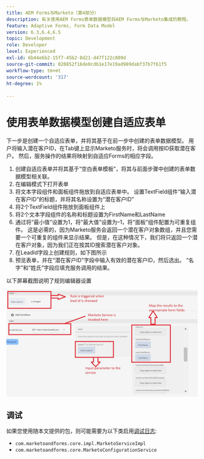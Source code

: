 ```yaml
---
title: AEM Forms与Marketo（第4部分）
description: 有关使用AEM Forms表单数据模型将AEM Forms与Marketo集成的教程。
feature: Adaptive Forms, Form Data Model
version: 6.3,6.4,6.5
topic: Development
role: Developer
level: Experienced
exl-id: 6b44e6b2-15f7-45b2-8d21-d47f122c809d
source-git-commit: 020852f16de0cdb1e17e19ad989dabf37b7f61f5
workflow-type: tm+mt
source-wordcount: '317'
ht-degree: 1%

---
```


# 使用表单数据模型创建自适应表单

下一步是创建一个自适应表单，并将其基于在前一步中创建的表单数据模型。
用户将输入潜在客户ID，在Tab键上显示Marketo服务时，将会调用按ID获取潜在客户。 然后，服务操作的结果将映射到自适应Forms的相应字段。

1. 创建自适应表单并将其基于“空白表单模板”，将其与前面步骤中创建的表单数据模型相关联。
1. 在编辑模式下打开表单
1. 将文本字段组件和面板组件拖放到自适应表单中。 设置TextField组件“输入潜在客户ID”的标题，并将其名称设置为“潜在客户ID”
1. 将2个TextField组件拖放到面板组件上
1. 将2个文本字段组件的名称和标题设置为FirstName和LastName
1. 通过将“最小值”设置为1，将“最大值”设置为–1，将“面板”组件配置为可重复组件。 这是必需的，因为Marketo服务会返回一个潜在客户对象数组，并且您需要一个可重复的组件来显示结果。 但是，在这种情况下，我们将只返回一个潜在客户对象，因为我们正在按其ID搜索潜在客户对象。
1. 在LeadId字段上创建规则，如下图所示
1. 预览表单，并在“潜在客户ID”字段中输入有效的潜在客户ID，然后选出。 “名字”和“姓氏”字段应填充服务调用的结果。

以下屏幕截图说明了规则编辑器设置

![规则编辑器](assets/ruleeditor.jfif)

## 调试

如果您使用随本文提供的包，则可能需要为以下类启用[调试日志](http://localhost:4502/system/console/slinglog):

+ `com.marketoandforms.core.impl.MarketoServiceImpl`
+ `com.marketoandforms.core.MarketoConfigurationService`
